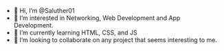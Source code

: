 - 👋 Hi, I’m @Saluther01
- 👀 I’m interested in Networking, Web Development and App Development.
- 🌱 I’m currently learning HTML, CSS, and JS
- 💞️ I’m looking to collaborate on any project that seems interesting to me.
<!---
Saluther01/Saluther01 is a ✨ special ✨ repository because its `README.md` (this file) appears on your GitHub profile.
You can click the Preview link to take a look at your changes.
--->
